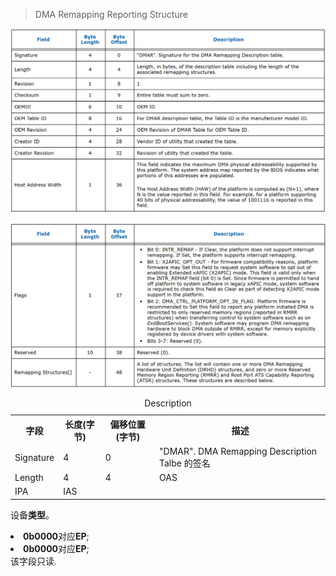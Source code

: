 
> DMA Remapping Reporting Structure

![2022-11-28-14-27-48.png](./images/2022-11-28-14-27-48.png)

![2022-11-28-14-28-11.png](./images/2022-11-28-14-28-11.png)

<table style="width:100%">
<caption>Description</caption>
  <tr>
    <th>
    字段
    </th>
    <th>
    长度(字节)
    </th>
    <th>
    偏移位置(字节)
    </th>
    <th>
    描述
    </th>
  </tr>
  <tr>
    <td>
    Signature
    </td>
    <td>
    4
    </td>
    <td>
    0
    </td>
    <td>
    "DMAR". DMA Remapping Description Talbe 的签名
    </td>
  </tr>
  <tr>
    <td>
    Length
    </td>
    <td>
    4
    </td>
    <td>
    4
    </td>
    <td>
    OAS
    </td>
  </tr>
  <tr>
    <td>
    IPA
    </td>
    <td>
    IAS
    </td>
  </tr>
</table>

设备<b>类型</b>。<br>
    <li><b>0b0000</b>对应<b>EP</b>;</li>
    <li><b>0b0000</b>对应<b>EP</b>;</li>
    该字段只读.